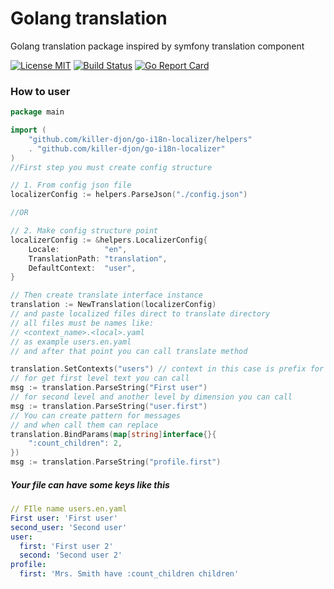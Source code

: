 # Golang translation
Golang translation package inspired by symfony translation component

[![License MIT](https://img.shields.io/apm/l/vim-mode.svg)](https://en.wikipedia.org/wiki/MIT_License)
[![Build Status](https://travis-ci.com/killer-djon/go-i18n-localizer.svg?branch=master)](https://travis-ci.com/killer-djon/go-i18n-localizer)
[![Go Report Card](https://goreportcard.com/badge/github.com/killer-djon/go-i18n-localizer)](https://goreportcard.com/report/github.com/killer-djon/go-i18n-localizer)

### How to user
```go
package main

import (
    "github.com/killer-djon/go-i18n-localizer/helpers"
    . "github.com/killer-djon/go-i18n-localizer"
)     
//First step you must create config structure

// 1. From config json file
localizerConfig := helpers.ParseJson("./config.json")

//OR

// 2. Make config structure point
localizerConfig := &helpers.LocalizerConfig{
	Locale:          "en",
	TranslationPath: "translation",
	DefaultContext:  "user",
}

// Then create translate interface instance
translation := NewTranslation(localizerConfig)
// and paste localized files direct to translate directory
// all files must be names like:
// <context_name>.<local>.yaml
// as example users.en.yaml
// and after that point you can call translate method

translation.SetContexts("users") // context in this case is prefix for file name
// for get first level text you can call
msg := translation.ParseString("First user")
// for second level and another level by dimension you can call
msg := translation.ParseString("user.first")
// You can create pattern for messages 
// and when call them can replace
translation.BindParams(map[string]interface{}{
    ":count_children": 2,
})
msg := translation.ParseString("profile.first")
```

##### Your file can have some keys like this
```yaml
// FIle name users.en.yaml
First user: 'First user'
second_user: 'Second user'
user:
  first: 'First user 2'
  second: 'Second user 2'
profile:
  first: 'Mrs. Smith have :count_children children'
```